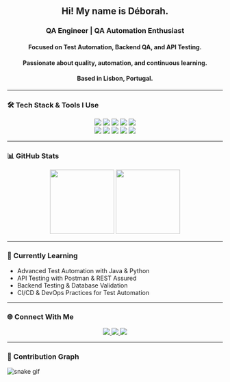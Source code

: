 <div align="center">
  <h2 style="font-weight: bold;">Hi! My name is Déborah.</h2>
  <h3>QA Engineer | QA Automation Enthusiast</h3>
  <h4>Focused on Test Automation, Backend QA, and API Testing.</h4>
  <h4>Passionate about quality, automation, and continuous learning.</h4>
  <h4>Based in Lisbon, Portugal.</h4>
</div>

---

### 🛠️ **Tech Stack & Tools I Use**
<div align="center">
  <img src="https://img.shields.io/badge/Java-%23007396?style=for-the-badge&logo=java&logoColor=white"/>
  <img src="https://img.shields.io/badge/C%23-%23239120?style=for-the-badge&logo=csharp&logoColor=white"/>
  <img src="https://img.shields.io/badge/Python-%233776AB?style=for-the-badge&logo=python&logoColor=white"/>
  <img src="https://img.shields.io/badge/Selenium-%2343B02A?style=for-the-badge&logo=selenium&logoColor=white"/>
  <img src="https://img.shields.io/badge/Robot%20Framework-%23black?style=for-the-badge&logo=robot-framework&logoColor=white"/>
  <br>
  <img src="https://img.shields.io/badge/Postman-%23FF6C37?style=for-the-badge&logo=postman&logoColor=white"/>
  <img src="https://img.shields.io/badge/REST%20API-%2302569B?style=for-the-badge"/>
  <img src="https://img.shields.io/badge/Tosca-%230095D5?style=for-the-badge&logo=telerik&logoColor=white"/>
  <img src="https://img.shields.io/badge/Azure-%230078D4?style=for-the-badge&logo=microsoftazure&logoColor=white"/>
  <img src="https://img.shields.io/badge/GitHub-%23181717?style=for-the-badge&logo=github&logoColor=white"/>
</div>


---

### **📊 GitHub Stats**
<div align="center">
  <img height="150em" src="https://github-readme-stats.vercel.app/api?username=somedebi&show_icons=true&theme=dark&include_all_commits=true&count_private=true"/>
  <img height="150em" src="https://github-readme-stats.vercel.app/api/top-langs/?username=somedebi&layout=compact&langs_count=7&theme=dark"/>
</div>

---

### **📌 Currently Learning**
- Advanced Test Automation with Java & Python
- API Testing with Postman & REST Assured
- Backend Testing & Database Validation
- CI/CD & DevOps Practices for Test Automation

---

### **🌐 Connect With Me**
<div align="center">
  <a href="https://www.linkedin.com/in/d%C3%A9borah-feitosa-812185100/" target="_blank">
    <img src="https://img.shields.io/badge/LinkedIn-%230077B5?style=for-the-badge&logo=linkedin&logoColor=white"/>
  </a>
  <a href="https://github.com/somedebi" target="_blank">
    <img src="https://img.shields.io/badge/GitHub-181717?style=for-the-badge&logo=github&logoColor=white"/>
  </a>
  <a href="mailto:joannydeborah@gmail.com" target="_blank">
    <img src="https://img.shields.io/badge/Gmail-D14836?style=for-the-badge&logo=gmail&logoColor=white"/>
  </a>
</div>

---

### **🐍 Contribution Graph**
![snake gif](https://github.com/somedebi/somedebi/blob/output/github-contribution-grid-snake.svg)
